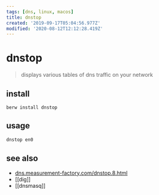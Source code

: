 ```yaml
---
tags: [dns, linux, macos]
title: dnstop
created: '2019-09-17T05:04:56.977Z'
modified: '2020-08-12T12:12:28.419Z'
---
```


# dnstop

> displays various tables of dns traffic on your network

## install
`berw install dnstop`

## usage
```sh
dnstop en0
```

## see also
- [dns.measurement-factory.com/dnstop.8.html](http://dns.measurement-factory.com/tools/dnstop/dnstop.8.html)
- [[dig]]
- [[dnsmasq]]
